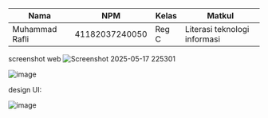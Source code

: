 | Nama                    | NPM            | Kelas   | Matkul                       |
|-------------------------|------------    |---------|------------------------------|
| Muhammad Rafli          | 41182037240050 | Reg C   | Literasi teknologi informasi |


screenshot web
![Screenshot 2025-05-17 225301](https://github.com/user-attachments/assets/dfc4955a-ecc1-4231-a891-cfcf04ee0278)


![image](https://github.com/user-attachments/assets/ca65b951-d549-4bbd-94c0-753066cd924b)

design UI:


![image](https://github.com/user-attachments/assets/e3c785f6-b250-4c10-895b-1aea20b6e37d)
